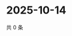 # 2025-10-14

共 0 条

<!-- BEGIN ZHIHUQUESTIONS -->
<!-- 最后更新时间 Tue Oct 14 2025 20:23:00 GMT+0800 (China Standard Time) -->

<!-- END ZHIHUQUESTIONS -->
